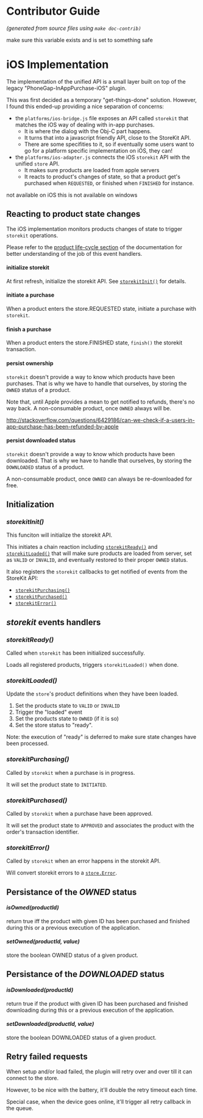 # Contributor Guide

*(generated from source files using `make doc-contrib)`*

make sure this variable exists and is set to something safe
# iOS Implementation

The implementation of the unified API is a small layer
built on top of the legacy "PhoneGap-InAppPurchase-iOS" plugin.

This was first decided as a temporary "get-things-done" solution.
However, I found this ended-up providing a nice separation of concerns:

 - the `platforms/ios-bridge.js` file exposes an API called `storekit` that matches the
   iOS way of dealing with in-app purchases.
   - It is where the dialog with the Obj-C part happens.
   - It turns that into a javascript friendly API, close to the StoreKit API.
   - There are some specifities to it, so if eventually some users want
     to go for a platform specific implementation on iOS, they can!
 - the `platforms/ios-adapter.js` connects the iOS `storekit` API with the
   unified `store` API.
   - It makes sure products are loaded from apple servers
   - It reacts to product's changes of state, so that a product get's purchased
     when `REQUESTED`, or finished when `FINISHED` for instance.

not available on iOS
this is not available on windows
## Reacting to product state changes

The iOS implementation monitors products changes of state to trigger
`storekit` operations.

Please refer to the [product life-cycle section](api.md#life-cycle) of the documentation
for better understanding of the job of this event handlers.
#### initialize storekit
At first refresh, initialize the storekit API. See [`storekitInit()`](#storekitInit) for details.

#### initiate a purchase

When a product enters the store.REQUESTED state, initiate a purchase with `storekit`.

#### finish a purchase
When a product enters the store.FINISHED state, `finish()` the storekit transaction.

#### persist ownership

`storekit` doesn't provide a way to know which products have been purchases.
That is why we have to handle that ourselves, by storing the `OWNED` status of a product.

Note that, until Apple provides a mean to get notified to refunds, there's no way back.
A non-consumable product, once `OWNED` always will be.

http://stackoverflow.com/questions/6429186/can-we-check-if-a-users-in-app-purchase-has-been-refunded-by-apple

#### persist downloaded status

`storekit` doesn't provide a way to know which products have been downloaded.
That is why we have to handle that ourselves, by storing the `DOWNLOADED` status of a product.

A non-consumable product, once `OWNED` can always be re-downloaded for free.


## Initialization

### <a name="storekitInit"></a> *storekitInit()*

This funciton will initialize the storekit API.

This initiates a chain reaction including [`storekitReady()`](#storekitReady) and [`storekitLoaded()`](#storekitLoaded)
that will make sure products are loaded from server, set as `VALID` or `INVALID`, and eventually restored
to their proper `OWNED` status.

It also registers the `storekit` callbacks to get notified of events from the StoreKit API:

 - [`storekitPurchasing()`](#storekitPurchasing)
 - [`storekitPurchased()`](#storekitPurchased)
 - [`storekitError()`](#storekitError)


## *storekit* events handlers

### <a name="storekitReady"></a> *storekitReady()*

Called when `storekit` has been initialized successfully.

Loads all registered products, triggers `storekitLoaded()` when done.

### <a name="storekitLoaded"></a> *storekitLoaded()*

Update the `store`'s product definitions when they have been loaded.

 1. Set the products state to `VALID` or `INVALID`
 2. Trigger the "loaded" event
 3. Set the products state to `OWNED` (if it is so)
 4. Set the store status to "ready".

Note: the execution of "ready" is deferred to make sure state
changes have been processed.
### <a name="storekitPurchasing"></a> *storekitPurchasing()*

Called by `storekit` when a purchase is in progress.

It will set the product state to `INITIATED`.

### <a name="storekitPurchased"></a> *storekitPurchased()*

Called by `storekit` when a purchase have been approved.

It will set the product state to `APPROVED` and associates the product
with the order's transaction identifier.

### <a name="storekitError"></a> *storekitError()*

Called by `storekit` when an error happens in the storekit API.

Will convert storekit errors to a [`store.Error`](api.md/#errors).


## Persistance of the *OWNED* status

#### *isOwned(productId)*
return true iff the product with given ID has been purchased and finished
during this or a previous execution of the application.
#### *setOwned(productId, value)*
store the boolean OWNED status of a given product.

## Persistance of the *DOWNLOADED* status

#### *isDownloaded(productId)*
return true if the product with given ID has been purchased and finished downloading
during this or a previous execution of the application.
#### *setDownloaded(productId, value)*
store the boolean DOWNLOADED status of a given product.

## Retry failed requests
When setup and/or load failed, the plugin will retry over and over till it can connect
to the store.

However, to be nice with the battery, it'll double the retry timeout each time.

Special case, when the device goes online, it'll trigger all retry callback in the queue.

